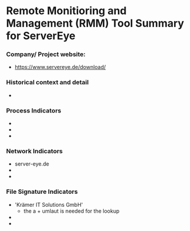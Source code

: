 # Remote Monitioring and Management (RMM) Tool Summary for ServerEye

### Company/ Project website:
- https://www.servereye.de/download/

### Historical context and detail
- 

### Process Indicators
- 
- 
- 

### Network Indicators
- server-eye.de
- 
-

### File Signature Indicators
- 'Krämer IT Solutions GmbH' 
    - the a + umlaut is needed for the lookup
-
-
